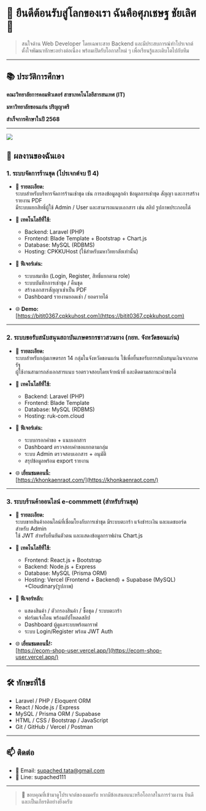 # 👋 ยืนดีต้อนรับสู่โลกของเรา ฉันคือศุภเชษฐ ชัยเลิศ 👋

> สนใจด้าน Web Developer โดยเฉพาะสาย Backend และมีประสบการณ์ทำโปรเจกต์
> ตั้งใจพัฒนาทักษะอย่างต่อเนื่อง พร้อมเปิดรับโอกาสใหม่ ๆ เพื่อเรียนรู้และเติบโตไปกับทีม

---

## 📚 ประวัติการศึกษา

**คณะวิทยาลัยการคอมพิวเตอร์ สาขาเทคโนโลยีสารสนเทศ (IT)** 

**มหาวิทยาลัยขอนแก่น ปริญญาตรี**

**สำเร็จการศึกษาในปี 2568**

---


<p align="left">
  <img src="https://skillicons.dev/icons?i=laravel,react,nodejs,php,express,mysql,js,html,css,bootstrap,git,github,vercel,postman,figma,canva" />
</p>




## 📂 ผลงานของฉันเอง

### 1. ระบบจัดการร้านชุด (โปรเจกต์จบ ปี 4)

- 📄 **รายละเอียด:**  
  ระบบสำหรับบริหารจัดการร้านเช่าชุด เช่น การลงข้อมูลลูกค้า ข้อมูลการเช่าชุด สัญญา และการสร้างรายงาน PDF  
  มีระบบแยกสิทธิ์ผู้ใช้ Admin / User และสามารถแนบเอกสาร เช่น สลิป รูปภาพประกอบได้

- 🧰 **เทคโนโลยีที่ใช้:**  
  - Backend: Laravel (PHP)  
  - Frontend: Blade Template + Bootstrap + Chart.js  
  - Database: MySQL (RDBMS)  
  - Hosting: CPKKUHost (ใช้สำหรับมหาวิทยาลัยเท่านั้น)

- 🧩 **ฟีเจอร์เด่น:**  
  - ระบบสมาชิก (Login, Register, สิทธิ์แยกตาม role)  
  - ระบบบันทึกการเช่าชุด / คืนชุด  
  - สร้างเอกสารสัญญาเช่าเป็น PDF  
  - Dashboard รายงานยอดเช่า / ยอดรายได้  

- 🌐 **Demo:**  
  [https://bitit0367.cpkkuhost.com](https://bitit0367.cpkkuhost.com)

---

### 2. ระบบขอรับสนับสนุนสถาบันเกษตรกรชาวสวนยาง (กยท. จังหวัดขอนแก่น)

- 📄 **รายละเอียด:**  
  ระบบสำหรับกลุ่มเกษตรกร 14 กลุ่มในจังหวัดขอนแก่น ใช้เพื่อยื่นขอรับการสนับสนุนเงินจากภาครัฐ  
  ผู้ใช้งานสามารถส่งเอกสารแนบ รอตรวจสอบโดยเจ้าหน้าที่ และติดตามสถานะคำขอได้

- 🧰 **เทคโนโลยีที่ใช้:**  
  - Backend: Laravel (PHP)  
  - Frontend: Blade Template  
  - Database: MySQL (RDBMS)  
  - Hosting: ruk-com.cloud

- 🧩 **ฟีเจอร์เด่น:**  
  - ระบบกรอกคำขอ + แนบเอกสาร  
  - Dashboard ตรวจสอบคำขอแยกตามกลุ่ม  
  - ระบบ Admin ตรวจสอบเอกสาร + อนุมัติ  
  - สรุปข้อมูลพร้อม export รายงาน

- 🌐 **เยี่ยมชมตอนนี้:**  
  [https://khonkaenraot.com/](https://khonkaenraot.com/)

---

### 3. ระบบร้านค้าออนไลน์ e-commmett (สำหรับร้านชุด)

- 📄 **รายละเอียด:**  
  ระบบขายสินค้าออนไลน์ที่เชื่อมโยงกับการเช่าชุด มีระบบตะกร้า แจ้งชำระเงิน และแดชบอร์ดสำหรับ Admin  
  ใช้ JWT สำหรับยืนยันตัวตน และแสดงข้อมูลกราฟผ่าน Chart.js

- 🧰 **เทคโนโลยีที่ใช้:**  
  - Frontend: React.js + Bootstrap  
  - Backend: Node.js + Express  
  - Database: MySQL (Prisma ORM)  
  - Hosting: Vercel (Frontend + Backend) + Supabase (MySQL) +Cloudinary(รูปภาพ)

- 🧩 **ฟีเจอร์หลัก:**  
  - แสดงสินค้า / ตัวกรองสินค้า / ซื้อชุด / ระบบตะกร้า  
  - ฟอร์มแจ้งโอน พร้อมอัปโหลดสลิป  
  - Dashboard ผู้ดูแลระบบพร้อมกราฟ  
  - ระบบ Login/Register พร้อม JWT Auth

- 🌐 **เยี่ยมชมตอนนี้!:**  
  [https://ecom-shop-user.vercel.app/](https://ecom-shop-user.vercel.app/)

---

## 🛠️ ทักษะที่ใช้

- Laravel / PHP / Eloquent ORM  
- React / Node.js / Express  
- MySQL / Prisma ORM / Supabase  
- HTML / CSS / Bootstrap / JavaScript  
- Git / GitHub / Vercel / Postman  

---

## 📫 ติดต่อ

- 📧 Email: supached.tata@gmail.com  
- 📧 Line: supached111

---

> 🙏 ขอบคุณที่เข้ามาดูโปรเจกต์ของผมครับ หากมีข้อเสนอแนะหรือโอกาสในการร่วมงาน ยินดีและเป็นเกียรติอย่างยิ่งครับ
